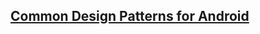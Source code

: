## [Common Design Patterns for Android](https://www.raywenderlich.com/109843/common-design-patterns-for-android)
